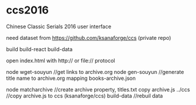 # ccs2016
Chinese Classic Serials 2016 user interface

need dataset from https://github.com/ksanaforge/ccs (private repo)

build
build-react
build-data

open index.html with http:// or file:// protocol

node wget-souyun //get links to archive.org
node gen-souyun //generate title name to archive.org mapping books-archive.json

node matcharchive //create archive property, titles.txt
copy archive.js ../ccs  //copy archive.js to ccs  (ksanaforge/ccs)
build-data   //rebuil data